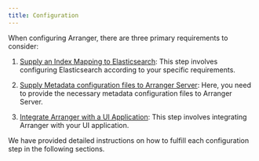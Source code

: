 ```yaml
---
title: Configuration
---
```


When configuring Arranger, there are three primary requirements to consider:

1. [Supply an Index Mapping to Elasticsearch](/documentation/arranger/installation/configuration/es): This step involves configuring Elasticsearch according to your specific requirements.

2. [Supply Metadata configuration files to Arranger Server](/documentation/arranger/installation/configuration/metadata/): Here, you need to provide the necessary metadata configuration files to Arranger Server.

3. [Integrate Arranger with a UI Application](/documentation/arranger/installation/configuration/app): This step involves integrating Arranger with your UI application.

We have provided detailed instructions on how to fulfill each configuration step in the following sections.



